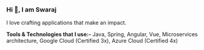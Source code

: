 ### Hi 👋, I am Swaraj 

I love crafting applications that make an impact.

**Tools & Technologies that I use:-** Java, Spring, Angular, Vue, Microservices architecture, Google Cloud (Certified 3x), Azure Cloud (Certified 4x)
 
